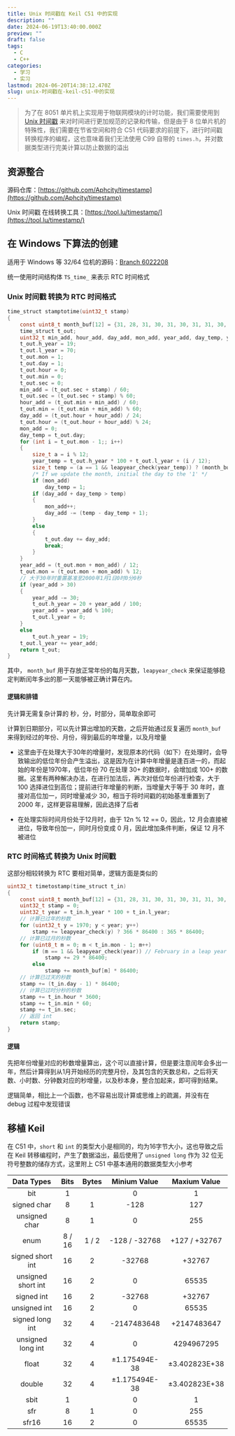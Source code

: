 ```yaml
---
title: Unix 时间戳在 Keil C51 中的实现
description: ""
date: 2024-06-19T13:40:00.000Z
preview: ""
draft: false
tags:
  - C
  - C++
categories:
  - 学习
  - 实习
lastmod: 2024-06-20T14:38:12.470Z
slug: unix-时间戳在-keil-c51-中的实现
---
```


> 为了在 8051 单片机上实现用于物联网模块的计时功能，我们需要使用到 [Unix 时间戳](https://zh.wikipedia.org/wiki/UNIX%E6%97%B6%E9%97%B4) 来对时间进行更加规范的记录和传输，但是由于 8 位单片机的特殊性，我们需要在节省空间和符合 C51 代码要求的前提下，进行时间戳转换程序的编程，这也意味着我们无法使用 C99 自带的 ``times.h``，并对数据类型进行完美计算以防止数据的溢出

## 资源整合

源码仓库：[https://github.com/Aphcity/timestamp](https://github.com/Aphcity/timestamp)

Unix 时间戳 在线转换工具：[https://tool.lu/timestamp/](https://tool.lu/timestamp/)

## 在 Windows 下算法的创建

适用于 Windows 等 32/64 位机的源码：[Branch 6022208](https://github.com/Aphcity/timestamp/blob/6022208cb928c63070128f1f11a6a2ea06960534/)

统一使用时间结构体 ``TS_time_`` 来表示 RTC 时间格式

### Unix 时间戳 转换为 RTC 时间格式

``` C
time_struct stamptotime(uint32_t stamp)
{
    const uint8_t month_buf[12] = {31, 28, 31, 30, 31, 30, 31, 31, 30, 31, 30, 31};
    time_struct t_out;
    uint32_t min_add, hour_add, day_add, mon_add, year_add, day_temp, year_temp;
    t_out.h_year = 19;
    t_out.l_year = 70;
    t_out.mon = 1;
    t_out.day = 1;
    t_out.hour = 0;
    t_out.min = 0;
    t_out.sec = 0;
    min_add = (t_out.sec + stamp) / 60;
    t_out.sec = (t_out.sec + stamp) % 60;
    hour_add = (t_out.min + min_add) / 60;
    t_out.min = (t_out.min + min_add) % 60;
    day_add = (t_out.hour + hour_add) / 24;
    t_out.hour = (t_out.hour + hour_add) % 24;
    mon_add = 0;
    day_temp = t_out.day;
    for (int i = t_out.mon - 1;; i++)
    {
        size_t a = i % 12;
        year_temp = t_out.h_year * 100 + t_out.l_year + (i / 12);
        size_t temp = (a == 1 && leapyear_check(year_temp)) ? (month_buf[a] + 1) : month_buf[a];
        /* If we update the month, initial the day to the '1' */
        if (mon_add)
            day_temp = 1;
        if (day_add + day_temp > temp)
        {
            mon_add++;
            day_add -= (temp - day_temp + 1);
        }
        else
        {
            t_out.day += day_add;
            break;
        }
    }
    year_add = (t_out.mon + mon_add) / 12;
    t_out.mon = (t_out.mon + mon_add) % 12;
    // 大于30年时重置基准至2000年1月1日0时0分0秒
    if (year_add > 30)
    {
        year_add -= 30;
        t_out.h_year = 20 + year_add / 100;
        year_add = year_add % 100;
        t_out.l_year = 0;
    }
    else
        t_out.h_year = 19;
    t_out.l_year += year_add;
    return t_out;
}

```

其中， ``month_buf`` 用于存放正常年份的每月天数，``leapyear_check`` 来保证能够稳定判断闰年多出的那一天能够被正确计算在内。

#### 逻辑和排错

先计算无需复杂计算的 秒，分，时部分，简单取余即可

计算到日期部分，可以先计算出增加的天数，之后开始通过反复遍历 ``month_buf`` 来得到经过的年份、月份，得到最后的年增量，以及月增量

- 这里由于在处理大于30年的增量时，发现原本的代码（如下）在处理时，会导致输出的低位年份会产生溢出，这是因为在计算中年增量是逢百进一的，而起始的年份是1970年，低位年份 70 在处理 30+ 的数据时，会增加成 100+ 的数据。这里有两种解决办法，在进行加法后，再次对低位年份进行检查，大于 100 选择进位到高位；提前进行年增量的判断，当增量大于等于 30 年时，直接对高位加一，同时增量减少 30，相当于将时间戳的初始基准重置到了 2000 年，这样更容易理解，因此选择了后者

- 在处理实际时间月份处于12月时，由于 12n % 12 == 0，因此，12 月会直接被进位，导致年份加一，同时月份变成 0 月，因此增加条件判断，保证 12 月不被进位

### RTC 时间格式 转换为 Unix 时间戳

这部分相较转换为 RTC 要相对简单，逻辑方面是类似的

``` C
uint32_t timetostamp(time_struct t_in)
{
    const uint8_t month_buf[12] = {31, 28, 31, 30, 31, 30, 31, 31, 30, 31, 30, 31};
    uint32_t stamp = 0;
    uint32_t year = t_in.h_year * 100 + t_in.l_year;
    // 计算已过年的秒数
    for (uint32_t y = 1970; y < year; y++)
        stamp += leapyear_check(y) ? 366 * 86400 : 365 * 86400;
    // 计算已过月的秒数
    for (uint8_t m = 0; m < t_in.mon - 1; m++)
        if (m == 1 && leapyear_check(year)) // February in a leap year
            stamp += 29 * 86400;
        else
            stamp += month_buf[m] * 86400;
    // 计算已过天的秒数
    stamp += (t_in.day - 1) * 86400;
    // 计算已过时分秒的秒数
    stamp += t_in.hour * 3600;
    stamp += t_in.min * 60;
    stamp += t_in.sec;
    // 返回 int
    return stamp;
}
```

#### 逻辑

先把年份增量对应的秒数增量算出，这个可以直接计算，但是要注意闰年会多出一年，然后计算得到从1月开始经历的完整月份，及其包含的天数总和，之后将天数、小时数、分钟数对应的秒增量，以及秒本身，整合加起来，即可得到结果。

逻辑简单，相比上一个函数，也不容易出现计算或思维上的疏漏，并没有在 debug 过程中发现错误

## 移植 Keil

在 C51 中，``short`` 和 ``int`` 的类型大小是相同的，均为16字节大小，这也导致之后在 Keil 转移编程时，产生了数据溢出，最后使用了 ``unsigned long`` 作为 32 位无符号整数的储存方式，这里附上 C51 中基本通用的数据类型大小参考

|     Data Types     |  Bits  | Bytes |  Minium Value |  Maxium Value |
|:------------------:|:------:|:-----:|:-------------:|:-------------:|
|         bit        |    1   |       |       0       |       1       |
|     signed char    |    8   |   1   |      -128     |      127      |
|    unsigned char   |    8   |   1   |       0       |      255      |
|        enum        | 8 / 16 | 1 / 2 | -128 / -32768 | +127 / +32767 |
|  signed short int  |   16   |   2   |     -32768    |     +32767    |
| unsigned short int |   16   |   2   |       0       |     65535     |
|     signed int     |   16   |   2   |     -32768    |     +32767    |
|    unsigned int    |   16   |   2   |       0       |     65535     |
|   signed long int  |   32   |   4   |  -2147483648  |  +2147483647  |
|  unsigned long int |   32   |   4   |       0       |   4294967295  |
|        float       |   32   |   4   | ±1.175494E-38 | ±3.402823E+38 |
|       double       |   32   |   4   | ±1.175494E-38 | ±3.402823E+38 |
|        sbit        |    1   |       |       0       |       1       |
|         sfr        |    8   |   1   |       0       |      255      |
|        sfr16       |   16   |   2   |       0       |     65535     |